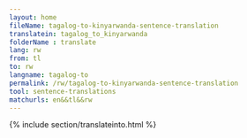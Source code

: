 ```yaml
---
layout: home
fileName: tagalog-to-kinyarwanda-sentence-translation
translatein: tagalog_to_kinyarwanda
folderName : translate
lang: rw
from: tl
to: rw
langname: tagalog-to
permalink: /rw/tagalog-to-kinyarwanda-sentence-translation
tool: sentence-translations
matchurls: en&&tl&&rw
---
```

{% include section/translateinto.html %}
